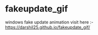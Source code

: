 # fakeupdate_gif
windows fake update animation
visit here :- https://darshil25.github.io/fakeupdate_gif/
